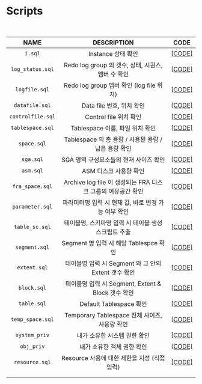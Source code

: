 # Scripts

<br/>

| NAME | DESCRIPTION | CODE |
|:---:|:---:|:---:|
| `i.sql` | Instance 상태 확인 | [[CODE]](https://github.com/corvina1208/Scripts/blob/main/i.md) |
| `log_status.sql` | Redo log group 의 갯수, 상태, 시퀀스, 멤버 수 확인 | [[CODE]](https://github.com/corvina1208/Scripts/blob/main/log_status.md) |
| `logfile.sql` | Redo log group 멤버 확인 (log file 위치) | [[CODE]](https://github.com/corvina1208/Scripts/blob/main/logfile.md) |
| `datafile.sql` | Data file 번호, 위치 확인 | [[CODE]](https://github.com/corvina1208/Scripts/blob/main/datafile.md) |
| `controlfile.sql` | Control file 위치 확인 | [[CODE]](https://github.com/corvina1208/Scripts/blob/main/controlfile.md) |
| `tablespace.sql` | Tablespace 이름, 파일 위치 확인 | [[CODE]](https://github.com/corvina1208/Scripts/blob/main/tablespace.md) |
| `space.sql` | Tablespace 의 총 용량 / 사용된 용량 / 남은 용량 확인 | [[CODE]](https://github.com/corvina1208/Scripts/blob/main/space.md) |
| `sga.sql` | SGA 영역 구성요소들의 현재 사이즈 확인 | [[CODE]](https://github.com/corvina1208/Scripts/blob/main/sga.md) |
| `asm.sql` | ASM 디스크 사용량 확인 | [[CODE]](https://github.com/corvina1208/Scripts/blob/main/asm.md) |
| `fra_space.sql` | Archive log file 이 생성되는 FRA 디스크 그룹의 여유공간 확인 | [[CODE]](https://github.com/corvina1208/Scripts/blob/main/fra_space.md) |
| `parameter.sql` | 파라미터명 입력 시 현재 값, 바로 변경 가능 여부 확인 | [[CODE]](https://github.com/corvina1208/Scripts/blob/main/parameter.md) |
| `table_sc.sql` | 테이블명, 스키마명 입력 시 테이블 생성 스크립트 추출 | [[CODE]](https://github.com/corvina1208/Scripts/blob/main/table_sc.md) |
| `segment.sql` | Segment 명 입력 시 해당 Tablespce 확인| [[CODE]](https://github.com/corvina1208/Scripts/blob/main/segment.md) |
| `extent.sql` | 테이블명 입력 시 Segment 와 그 안의 Extent 갯수 확인 | [[CODE]](https://github.com/corvina1208/Scripts/blob/main/extent.md) |
| `block.sql` | 테이블명 입력 시 Segment, Extent & Block 갯수 확인 | [[CODE]](https://github.com/corvina1208/Scripts/blob/main/block.md) |
| `table.sql` | Default Tablespace 확인 | [[CODE]](https://github.com/corvina1208/Scripts/blob/main/table.md) |
| `temp_space.sql` | Temporary Tablespace 전체 사이즈, 사용량 확인 | [[CODE]](https://github.com/corvina1208/Scripts/blob/main/temp_space.md) |
| `system_priv` | 내가 소유한 시스템 권한 확인 | [[CODE]](https://github.com/corvina1208/Scripts/blob/main/system_priv.md) |
| `obj_priv` | 내가 소유한 객체 권한 확인 | [[CODE]](https://github.com/corvina1208/Scripts/blob/main/obj_priv.md) |
| `resource.sql` | Resource 사용에 대한 제한을 지정 (직접 입력) | [[CODE]](https://github.com/corvina1208/Scripts/blob/main/resource.md) |
|  |  |  |
|  |  |  |
